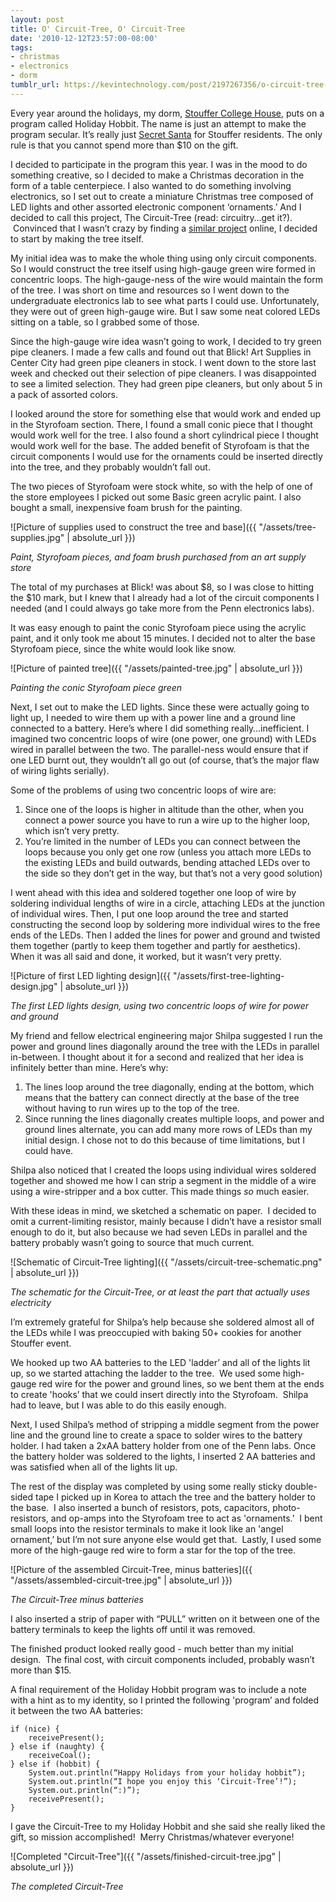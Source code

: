 ```yaml
---
layout: post
title: O' Circuit-Tree, O' Circuit-Tree
date: '2010-12-12T23:57:00-08:00'
tags:
- christmas
- electronics
- dorm
tumblr_url: https://kevintechnology.com/post/2197267356/o-circuit-tree-o-circuit-tree
---
```


Every year around the holidays, my dorm, [Stouffer College House](http://stouffer.house.upenn.edu/), puts on a program called Holiday Hobbit. The name is just an attempt to make the program secular. It’s really just [Secret Santa](http://en.wikipedia.org/wiki/Secret_Santa) for Stouffer residents. The only rule is that you cannot spend more than $10 on the gift.

I decided to participate in the program this year. I was in the mood to do something creative, so I decided to make a Christmas decoration in the form of a table centerpiece. I also wanted to do something involving electronics, so I set out to create a miniature Christmas tree composed of LED lights and other assorted electronic component ‘ornaments.’ And I decided to call this project, The Circuit-Tree (read: circuitry…get it?).  Convinced that I wasn’t crazy by finding a [similar project](http://www.instructables.com/id/Mini-Christmas-Tree-With-Lights/) online, I decided to start by making the tree itself.

My initial idea was to make the whole thing using only circuit components. So I would construct the tree itself using high-gauge green wire formed in concentric loops. The high-gauge-ness of the wire would maintain the form of the tree. I was short on time and resources so I went down to the undergraduate electronics lab to see what parts I could use. Unfortunately, they were out of green high-gauge wire. But I saw some neat colored LEDs sitting on a table, so I grabbed some of those.

Since the high-gauge wire idea wasn’t going to work, I decided to try green pipe cleaners. I made a few calls and found out that Blick! Art Supplies in Center City had green pipe cleaners in stock. I went down to the store last week and checked out their selection of pipe cleaners. I was disappointed to see a limited selection. They had green pipe cleaners, but only about 5 in a pack of assorted colors.

I looked around the store for something else that would work and ended up in the Styrofoam section. There, I found a small conic piece that I thought would work well for the tree. I also found a short cylindrical piece I thought would work well for the base. The added benefit of Styrofoam is that the circuit components I would use for the ornaments could be inserted directly into the tree, and they probably wouldn’t fall out.

The two pieces of Styrofoam were stock white, so with the help of one of the store employees I picked out some Basic green acrylic paint. I also bought a small, inexpensive foam brush for the painting.

![Picture of supplies used to construct the tree and base]({{ "/assets/tree-supplies.jpg" | absolute_url }})

_Paint, Styrofoam pieces, and foam brush purchased from an art supply store_

The total of my purchases at Blick! was about $8, so I was close to hitting the $10 mark, but I knew that I already had a lot of the circuit components I needed (and I could always go take more from the Penn electronics labs).

It was easy enough to paint the conic Styrofoam piece using the acrylic paint, and it only took me about 15 minutes. I decided not to alter the base Styrofoam piece, since the white would look like snow.

![Picture of painted tree]({{ "/assets/painted-tree.jpg" | absolute_url }})

_Painting the conic Styrofoam piece green_

Next, I set out to make the LED lights. Since these were actually going to light up, I needed to wire them up with a power line and a ground line connected to a battery. Here’s where I did something really…inefficient. I imagined two concentric loops of wire (one power, one ground) with LEDs wired in parallel between the two. The parallel-ness would ensure that if one LED burnt out, they wouldn’t all go out (of course, that’s the major flaw of wiring lights serially).

Some of the problems of using two concentric loops of wire are:

1.  Since one of the loops is higher in altitude than the other, when you connect a power source you have to run a wire up to the higher loop, which isn’t very pretty.
2.  You’re limited in the number of LEDs you can connect between the loops because you only get one row (unless you attach more LEDs to the existing LEDs and build outwards, bending attached LEDs over to the side so they don’t get in the way, but that’s not a very good solution)

I went ahead with this idea and soldered together one loop of wire by soldering individual lengths of wire in a circle, attaching LEDs at the junction of individual wires. Then, I put one loop around the tree and started constructing the second loop by soldering more individual wires to the free ends of the LEDs. Then I added the lines for power and ground and twisted them together (partly to keep them together and partly for aesthetics). When it was all said and done, it worked, but it wasn’t very pretty.

![Picture of first LED lighting design]({{ "/assets/first-tree-lighting-design.jpg" | absolute_url }})

_The first LED lights design, using two concentric loops of wire for power and ground_

My friend and fellow electrical engineering major Shilpa suggested I run the power and ground lines diagonally around the tree with the LEDs in parallel in-between. I thought about it for a second and realized that her idea is infinitely better than mine. Here’s why:

1.  The lines loop around the tree diagonally, ending at the bottom, which means that the battery can connect directly at the base of the tree without having to run wires up to the top of the tree.
2.  Since running the lines diagonally creates multiple loops, and power and ground lines alternate, you can add many more rows of LEDs than my initial design. I chose not to do this because of time limitations, but I could have.

Shilpa also noticed that I created the loops using individual wires soldered together and showed me how I can strip a segment in the middle of a wire using a wire-stripper and a box cutter. This made things _so_ much easier.

With these ideas in mind, we sketched a schematic on paper.  I decided to omit a current-limiting resistor, mainly because I didn’t have a resistor small enough to do it, but also because we had seven LEDs in parallel and the battery probably wasn’t going to source that much current.

![Schematic of Circuit-Tree lighting]({{ "/assets/circuit-tree-schematic.png" | absolute_url }})

_The schematic for the Circuit-Tree, or at least the part that actually uses electricity_

I’m extremely grateful for Shilpa’s help because she soldered almost all of the LEDs while I was preoccupied with baking 50+ cookies for another Stouffer event.

We hooked up two AA batteries to the LED 'ladder’ and all of the lights lit up, so we started attaching the ladder to the tree.  We used some high-gauge red wire for the power and ground lines, so we bent them at the ends to create 'hooks’ that we could insert directly into the Styrofoam.  Shilpa had to leave, but I was able to do this easily enough.

Next, I used Shilpa’s method of stripping a middle segment from the power line and the ground line to create a space to solder wires to the battery holder. I had taken a 2xAA battery holder from one of the Penn labs. Once the battery holder was soldered to the lights, I inserted 2 AA batteries and was satisfied when all of the lights lit up.

The rest of the display was completed by using some really sticky double-sided tape I picked up in Korea to attach the tree and the battery holder to the base.  I also inserted a bunch of resistors, pots, capacitors, photo-resistors, and op-amps into the Styrofoam tree to act as 'ornaments.’  I bent small loops into the resistor terminals to make it look like an 'angel ornament,’ but I’m not sure anyone else would get that.  Lastly, I used some more of the high-gauge red wire to form a star for the top of the tree.  

![Picture of the assembled Circuit-Tree, minus batteries]({{ "/assets/assembled-circuit-tree.jpg" | absolute_url }})

_The Circuit-Tree minus batteries_

I also inserted a strip of paper with “PULL” written on it between one of the battery terminals to keep the lights off until it was removed.  

The finished product looked really good - much better than my initial design.  The final cost, with circuit components included, probably wasn’t more than $15.  

A final requirement of the Holiday Hobbit program was to include a note with a hint as to my identity, so I printed the following 'program’ and folded it between the two AA batteries:

```
if (nice) {
    receivePresent();
} else if (naughty) {
    receiveCoal();
} else if (hobbit) {
    System.out.println(“Happy Holidays from your holiday hobbit”);
    System.out.println(“I hope you enjoy this ‘Circuit-Tree’!”);
    System.out.println(“:)”);
    receivePresent();
}
```

I gave the Circuit-Tree to my Holiday Hobbit and she said she really liked the gift, so mission accomplished!  Merry Christmas/whatever everyone!

![Completed "Circuit-Tree"]({{ "/assets/finished-circuit-tree.jpg" | absolute_url }})

_The completed Circuit-Tree_
